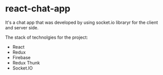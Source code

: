 # react-chat-app

It's a chat app that was developed by using socket.io libraryr for the client and server side.

The stack of technolgies for the project:
- React
- Redux
- Firebase
- Redux Thunk
- Socket.IO
